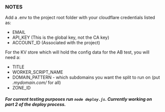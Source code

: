 ### NOTES

Add a .env to the project root folder with your cloudflare credentials listed as:

- EMAIL
- API_KEY (This is the global key, not the CA key)
- ACCOUNT_ID (Associated with the project)

For the KV store which will hold the config data for the AB test, you will need a:

- TITLE
- WORKER_SCRIPT_NAME
- DOMAIN_PATTERN - which subdomains you want the split to run on (put _.mydomain.com/_ for all)
- ZONE_ID

##### For current testing purposes run `node deploy.js`. Currently working on part 2 of the deploy process.
